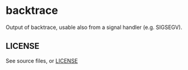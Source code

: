 backtrace
=========

Output of backtrace, usable also from a signal handler (e.g. SIGSEGV).

LICENSE
-------

See source files, or [LICENSE](LICENSE)

